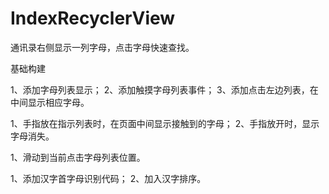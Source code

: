 # IndexRecyclerView
通讯录右侧显示一列字母，点击字母快速查找。

基础构建


1、添加字母列表显示；
2、添加触摸字母列表事件；
3、添加点击左边列表，在中间显示相应字母。


1、手指放在指示列表时，在页面中间显示接触到的字母；
2、手指放开时，显示字母消失。


1、滑动到当前点击字母列表位置。


1、添加汉字首字母识别代码；
2、加入汉字排序。
